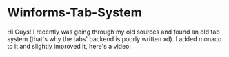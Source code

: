 # Winforms-Tab-System
Hi Guys!  I recently was going through my old sources and found an old tab system (that's why the tabs' backend is poorly written xd). I added monaco to it and slightly improved it, here's a video:
